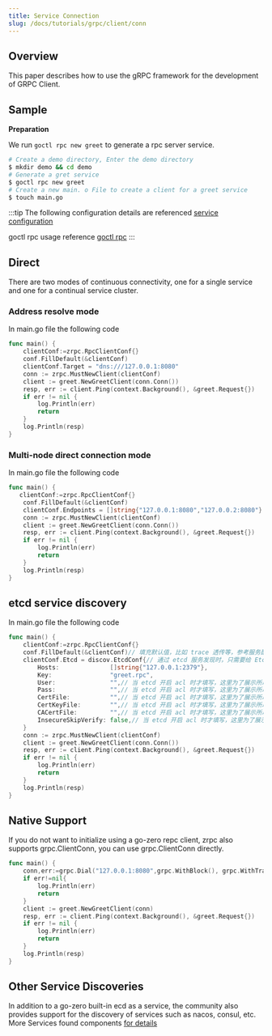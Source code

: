 ```yaml
---
title: Service Connection
slug: /docs/tutorials/grpc/client/conn
---
```


## Overview

This paper describes how to use the gRPC framework for the development of GRPC Client.

## Sample

**Preparation**

We run `goctl rpc new greet` to generate a rpc server service.

```bash
# Create a demo directory, Enter the demo directory
$ mkdir demo && cd demo
# Generate a gret service
$ goctl rpc new greet
# Create a new main. o File to create a client for a greet service
$ touch main.go
```

:::tip
The following configuration details are referenced <a href="/docs/tutorials/grpc/client/configuration" target="_blank">service configuration</a>

goctl rpc usage reference <a href="/docs/tutorials/cli/rpc" target="_blank"> goctl rpc</a>
:::

## Direct

There are two modes of continuous connectivity, one for a single service and one for a continual service cluster.

### Address resolve mode

In main.go file the following code

```go
func main() {
    clientConf:=zrpc.RpcClientConf{}
    conf.FillDefault(&clientConf)
    clientConf.Target = "dns:///127.0.0.1:8080"
    conn := zrpc.MustNewClient(clientConf)
    client := greet.NewGreetClient(conn.Conn())
    resp, err := client.Ping(context.Background(), &greet.Request{})
    if err != nil {
        log.Println(err)
        return
    }
    log.Println(resp)
}
```

### Multi-node direct connection mode

In main.go file the following code

```go
func main() {
   clientConf:=zrpc.RpcClientConf{}
    conf.FillDefault(&clientConf)
    clientConf.Endpoints = []string{"127.0.0.1:8080","127.0.0.2:8080"}
    conn := zrpc.MustNewClient(clientConf)
    client := greet.NewGreetClient(conn.Conn())
    resp, err := client.Ping(context.Background(), &greet.Request{})
    if err != nil {
        log.Println(err)
        return
    }
    log.Println(resp)
}
```

## etcd service discovery

In main.go file the following code

```go
func main() {
    clientConf:=zrpc.RpcClientConf{}
    conf.FillDefault(&clientConf)// 填充默认值，比如 trace 透传等，参考服务配置说明
    clientConf.Etcd = discov.EtcdConf{// 通过 etcd 服务发现时，只需要给 Etcd 配置即可
        Hosts:              []string{"127.0.0.1:2379"},
        Key:                "greet.rpc",
        User:               "",// 当 etcd 开启 acl 时才填写，这里为了展示所以没有删除，实际使用如果没有开启 acl 可忽略
        Pass:               "",// 当 etcd 开启 acl 时才填写，这里为了展示所以没有删除，实际使用如果没有开启 acl 可忽略
        CertFile:           "",// 当 etcd 开启 acl 时才填写，这里为了展示所以没有删除，实际使用如果没有开启 acl 可忽略
        CertKeyFile:        "",// 当 etcd 开启 acl 时才填写，这里为了展示所以没有删除，实际使用如果没有开启 acl 可忽略
        CACertFile:         "",// 当 etcd 开启 acl 时才填写，这里为了展示所以没有删除，实际使用如果没有开启 acl 可忽略
        InsecureSkipVerify: false,// 当 etcd 开启 acl 时才填写，这里为了展示所以没有删除，实际使用如果没有开启 acl 可忽略
    }
    conn := zrpc.MustNewClient(clientConf)
    client := greet.NewGreetClient(conn.Conn())
    resp, err := client.Ping(context.Background(), &greet.Request{})
    if err != nil {
        log.Println(err)
        return
    }
    log.Println(resp)
}
```

## Native Support

If you do not want to initialize using a go-zero repc client, zrpc also supports grpc.ClientConn, you can use grpc.ClientConn directly.

```go
func main() {
    conn,err:=grpc.Dial("127.0.0.1:8080",grpc.WithBlock(), grpc.WithTransportCredentials(insecure.NewCredentials()))
    if err!=nil{
        log.Println(err)
        return
    }
    client := greet.NewGreetClient(conn)
    resp, err := client.Ping(context.Background(), &greet.Request{})
    if err != nil {
        log.Println(err)
        return
    }
    log.Println(resp)
}
```

## Other Service Discoveries

In addition to a go-zero built-in ecd as a service, the community also provides support for the discovery of services such as nacos, consul, etc. More Services found components <a href="https://github.com/zeromicro/zero-contrib/tree/main/zrpc/registry" target="_blank">for details</a>
